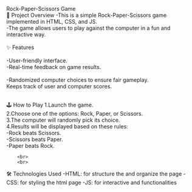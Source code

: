   Rock-Paper-Scissors Game
  <br>
🎯 Project Overview
<be>
-This is a simple Rock-Paper-Scissors game implemented in HTML, CSS, and JS. 
<br>
-The game allows users to play against the computer in a fun and interactive way.
<br>
<br>
✨ Features
<br><br>
-User-friendly interface.
<br>
-Real-time feedback on game results.\
<br>
-Randomized computer choices to ensure fair gameplay.
<br>
Keeps track of user and computer scores.
<br>
<br>

🕹️ How to Play
1.Launch the game. <br>
2.Choose one of the options: Rock, Paper, or Scissors. <br>
3.The computer will randomly pick its choice. <br>
4.Results will be displayed based on these rules: <br>
        -Rock beats Scissors. <br>
        -Scissors beats Paper. <br>
        -Paper beats Rock. <br>

        <br>
        <br>
🛠️ Technologies Used
     -HTML: for structure the and organize the page
     -CSS: for styling the html page
     -JS: for interactive and functionalities
        

